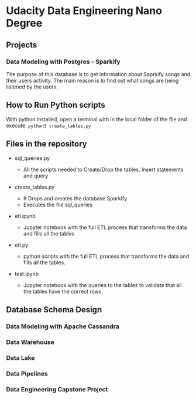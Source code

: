 # Udacity Data Engineering Nano Degree

## Projects

### Data Modeling with Postgres - Sparkify
The purpose of this database is to get information about Saprkify songs and their users activity.
The main reason is to find out what songs are being listened by the users.

## How to Run Python scripts
With python installed, open a terminal with in the local folder of the file and execute:
<code>python3 create_tables.py</code>

## Files in the repository
* sql_queries.py   
  * All the scripts needed to Create/Drop the tables, Insert statements and query

* create_tables.py 
  * It Drops and creates the database Sparkify
  * Executes the file sql_queries

* etl.ipynb
  * Jupyter notebook with the full ETL process that transforms the data and fills all the tables
    
* etl.py
  * python scripts with the full ETL process that transforms the data and fills all the tables.
    
* test.ipynb
  * Jupyter notebook with the queries to the tables to validate that all the tables have the correct rows.
    
## Database Schema Design



### Data Modeling with Apache Cassandra
### Data Warehouse
### Data Lake
### Data Pipelines
### Data Engineering Capstone Project
